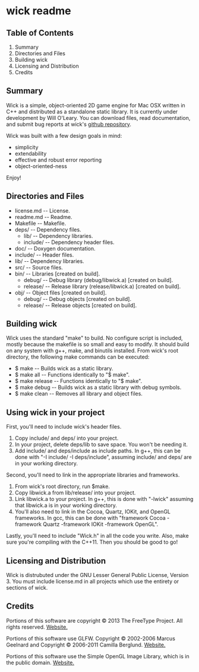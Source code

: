 wick readme
===========
Table of Contents
----------------- 

1. Summary
2. Directories and Files
3. Building wick
4. Licensing and Distribution
5. Credits

Summary
-------
Wick is a simple, object-oriented 2D game engine for Mac OSX written in C++ and distributed as a standalone static library. It is currently under development by Will  O'Leary. You can download files, read documentation, and submit bug reports at wick's [github repository](https://github.com/wolearyc/wick). 

Wick was built with a few design goals in mind:
* simplicity
* extendability
* effective and robust error reporting
* object-oriented-ness

Enjoy!

Directories and Files
---------------------

* license.md -- License. 
* readme.md -- Readme. 
* Makefile -- Makefile. 
* deps/ -- Dependency files.
    * lib/ -- Dependency libraries.
	* include/ -- Dependency header files.
* doc/ -- Doxygen documentation.
* include/ -- Header files.
* lib/ -- Dependency libraries.
* src/ -- Source files.
* bin/ -- Libraries [created on build].
    * debug/ -- Debug library (debug/libwick.a) [created on build].
    * release/ -- Release library (release/libwick.a) [created on build].
* obj/ -- Object files [created on build].
    * debug/ -- Debug objects [created on build].
    * release/ -- Release objects [created on build].
	
Building wick
-------------
Wick uses the standard "make" to build. No configure script is included, mostly because the makefile is so small and easy to modify. It should build on any system with g++, make, and binutils installed. 
From wick's root directory, the following make commands can be executed:

* $ make -- Builds wick as a static library.
* $ make all -- Functions identically to "$ make".
* $ make release -- Functions identically to "$ make".
* $ make debug -- Builds wick as a static library with debug symbols.
* $ make clean -- Removes all library and object files.

Using wick in your project
--------------------------
First, you'll need to include wick's header files.

1. Copy include/ and deps/ into your project.
2. In your project, delete deps/lib to save space. You won't be needing it.
3. Add include/ and deps/include as include paths. In g++, this can be done with "-I include/ -I deps/include", assuming include/ and deps/ are in your working directory.

Second, you'll need to link in the appropriate libraries and frameworks.

1. From wick's root directory, run $make.
2. Copy libwick.a from lib/release/ into your project. 
3. Link libwick.a to your project. In g++, this is done with "-lwick" assuming that libwick.a is in your working directory.
4. You'll also need to link in the Cocoa, Quartz, IOKit, and OpenGL frameworks. In gcc, this can be done with "framework Cocoa -framework Quartz -framework IOKit -framework OpenGL".

Lastly, you'll need to include "Wick.h" in all the code you write. Also, make sure you're compiling with the C++11. Then you should be good to go!

Licensing and Distribution
--------------------------
Wick is distrubuted under the GNU Lesser General Public License, Version 3. You must include license.md in all projects which use the entirety or sections of wick.

Credits
-------
Portions of this software are copyright © 2013 The FreeType Project.  All rights reserved. [Website.](http://www.freetype.org/)

Portions of this software use GLFW. Copyright © 2002-2006 Marcus Geelnard and Copyright © 2006-2011 Camilla Berglund. [Website.](http://www.glfw.org/index.html)

Portions of this software use the Simple OpenGL Image Library, which is in the public domain. [Website.](http://www.lonesock.net/soil.html)